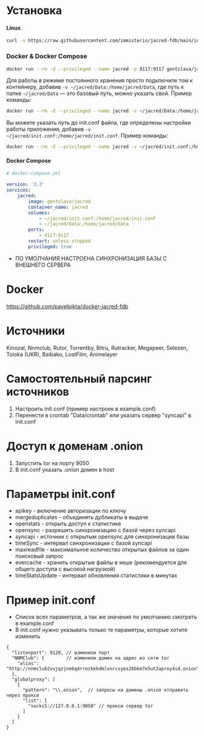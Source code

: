 # Установка

#### Linux
```bash
curl -s https://raw.githubusercontent.com/immisterio/jacred-fdb/main/install.sh | bash
```

### Docker & Docker Compose

```bash
docker run --rm -d --privileged --name jacred -p 9117:9117 gentslava/jacred:latest
```

Для работы в режиме постоянного хранения просто подключите том к контейнеру, добавив `-v ~/jacred/Data:/home/jacred/Data`, где путь к папке `~/jacred/Data` — это базовый путь, можно указать свой. Пример команды:

```bash
docker run --rm -d --privileged --name jacred -v ~/jacred/Data:/home/jacred/Data -p 9117:9117 gentslava/jacred:latest
```

Вы можете указать путь до init.conf файла, где определены настройки работы приложения, добавив `-v ~/jacred/init.conf:/home/jacred/init.conf`. Пример команды:

```bash
docker run --rm -d --privileged --name jacred -v ~/jacred/init.conf:/home/jacred/init.conf -v ~/jacred/Data:/home/jacred/Data -p 9117:9117 gentslava/jacred:latest
```

#### Docker Compose

```yml
# docker-compose.yml

version: '3.3'
services:
    jacred:
        image: gentslava/jacred
        container_name: jacred
        volumes:
            - ~/jacred/init.conf:/home/jacred/init.conf
            - ~/jacred/Data:/home/jacred/Data
        ports:
            - 9117:9117
        restart: unless-stopped
        privileged: true

```

* ПО УМОЛЧАНИЯ НАСТРОЕНА СИНХРОНИЗАЦИЯ БАЗЫ С ВНЕШНЕГО СЕРВЕРА

# Docker
https://github.com/pavelpikta/docker-jacred-fdb

# Источники 
Kinozal, Nnmclub, Rutor, Torrentby, Bitru, Rutracker, Megapeer, Selezen, Toloka (UKR), Baibako, LostFilm, Animelayer

# Самостоятельный парсинг источников
1. Настроить init.conf (пример настроек в example.conf)
2. Перенести в crontab "Data/crontab" или указать сервер "syncapi" в init.conf

# Доступ к доменам .onion
1. Запустить tor на порту 9050
2. В init.conf указать .onion домен в host

# Параметры init.conf
* apikey - включение авторизации по ключу
* mergeduplicates - объединять дубликаты в выдаче
* openstats - открыть доступ к статистике
* opensync - разрешить синхронизацию с базой через syncapi
* syncapi - источник с открытым opensync для синхронизации базы
* timeSync - интервал синхронизации с базой syncapi
* maxreadfile - максимальное количество открытых файлов за один поисковый запрос
* evercache - хранить открытые файлы в кеше (рекомендуется для общего доступа с высокой нагрузкой)
* timeStatsUpdate - интервал обновления статистики в минутах 


# Пример init.conf
* Список всех параметров, а так же значения по умолчанию смотреть в example.conf
* В init.conf нужно указывать только те параметры, которые хотите изменить

```
{
  "listenport": 9120, // изменили порт
  "NNMClub": {        // изменили домен на адрес из сети tor
    "alias": "http://nnmclub2vvjqzjne6q4rrozkkkdmlvnrcsyes2bbkm7e5ut2aproy4id.onion"
  },
  "globalproxy": [
    {
      "pattern": "\\.onion",  // запросы на домены .onion отправить через прокси
      "list": [
        "socks5://127.0.0.1:9050" // прокси сервер tor
      ]
    }
  ]
}
```

